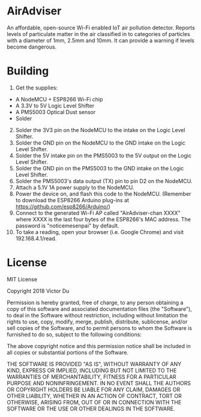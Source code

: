 # AirAdviser
An affordable, open-source Wi-Fi enabled IoT air pollution detector. Reports levels of particulate matter in the air classified in to categories of particles with a diameter of 1mm, 2.5mm and 10mm. It can provide a warning if levels become dangerous.

# Building
1. Get the supplies:
  - A NodeMCU + ESP8266 Wi-Fi chip
  - A 3.3V to 5V Logic Level Shifter
  - A PMS5003 Optical Dust sensor
  - Solder
2. Solder the 3V3 pin on the NodeMCU to the intake on the Logic Level Shifter.
3. Solder the GND pin on the NodeMCU to the GND intake on the Logic Level Shifter.
4. Solder the 5V intake pin on the PMS5003 to the 5V output on the Logic Level Shifter.
5. Solder the GND pin on the PMS5003 to the GND intake on the Logic Level Shifter.
6. Solder the PMS5003's data output (TX) pin to pin D2 on the NodeMCU.
7. Attach a 5.1V 1A power supply to the NodeMCU.
8. Power the device on, and flash this code to the NodeMCU. (Remember to download the ESP8266 Arduino plug-ins at https://github.com/esp8266/Arduino/)
9. Connect to the generated Wi-Fi AP called "AirAdviser-chan XXXX" where XXXX is the last four bytes of the ESP8266's MAC address. The password is "noticemesenpai" by default.
10. To take a reading, open your browser (i.e. Google Chrome) and visit 192.168.4.1/read.

# License
MIT License

Copyright 2018 Victor Du

Permission is hereby granted, free of charge, to any person obtaining a copy of this software and associated documentation files (the "Software"), to deal in the Software without restriction, including without limitation the rights to use, copy, modify, merge, publish, distribute, sublicense, and/or sell copies of the Software, and to permit persons to whom the Software is furnished to do so, subject to the following conditions:

The above copyright notice and this permission notice shall be included in all copies or substantial portions of the Software.

THE SOFTWARE IS PROVIDED "AS IS", WITHOUT WARRANTY OF ANY KIND, EXPRESS OR IMPLIED, INCLUDING BUT NOT LIMITED TO THE WARRANTIES OF MERCHANTABILITY, FITNESS FOR A PARTICULAR PURPOSE AND NONINFRINGEMENT. IN NO EVENT SHALL THE AUTHORS OR COPYRIGHT HOLDERS BE LIABLE FOR ANY CLAIM, DAMAGES OR OTHER LIABILITY, WHETHER IN AN ACTION OF CONTRACT, TORT OR OTHERWISE, ARISING FROM, OUT OF OR IN CONNECTION WITH THE SOFTWARE OR THE USE OR OTHER DEALINGS IN THE SOFTWARE.

